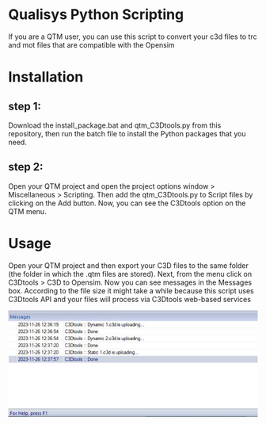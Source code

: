 # Qualisys Python Scripting 
If you are a QTM user, you can use this script to convert your c3d files to trc and mot files that are compatible with the Opensim

# Installation
## step 1:
Download the install_package.bat and qtm_C3Dtools.py from this repository, then run the batch file to install the Python packages that you need.

## step 2:
Open your QTM project and open the project options window > Miscellaneous > Scripting. Then add the qtm_C3Dtools.py to Script files by clicking on the Add button.
Now, you can see the C3Dtools option on the QTM menu.

# Usage
Open your QTM project and then export your C3D files to the same folder (the folder in which the .qtm files are stored).
Next, from the menu click on C3Dtools > C3D to Opensim. Now you can see messages in the Messages box. According to the file size it might take a while because this script uses C3Dtools API and your files will process via C3Dtools web-based services

![qtm scripting](https://github.com/etoshey/pyc3dtools/blob/707bf76feae23ac27ba6fec91db65fa4e84df0ca/Test/Capture.JPG)

